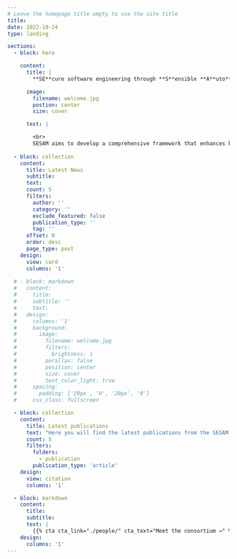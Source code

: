 ```yaml
---
# Leave the homepage title empty to use the site title
title:
date: 2022-10-24
type: landing

sections:
  - block: hero

    content:
      title: |
        **SE**cure software engineering through **S**ensible **A**uto**M**ation

      image:
        filename: welcome.jpg
        postion: center
        size: cover

      text: |

        <br>
        SESAM aims to develop a comprehensive framework that enhances key development practices by integrating security seamlessly and sensibly. The project will focus on minimizing the disruption to developers’ workflows through automation and intelligent tool support.
        
  - block: collection
    content:
      title: Latest News
      subtitle:
      text:
      count: 5
      filters:
        author: ''
        category: ''
        exclude_featured: false
        publication_type: ''
        tag: ''
      offset: 0
      order: desc
      page_type: post
    design:
      view: card
      columns: '1'
  
  # - block: markdown
  #   content:
  #     title:
  #     subtitle: ''
  #     text:
  #   design:
  #     columns: '1'
  #     background:
  #       image: 
  #         filename: welcome.jpg
  #         filters:
  #           brightness: 1
  #         parallax: false
  #         position: center
  #         size: cover
  #         text_color_light: true
  #     spacing:
  #       padding: ['20px', '0', '20px', '0']
  #     css_class: fullscreen

  - block: collection
    content:
      title: Latest publications
      text: "Here you will find the latest publications from the SESAM project."
      count: 5
      filters:
        folders:
          - publication
        publication_type: 'article'
    design:
      view: citation
      columns: '1'

  - block: markdown
    content:
      title:
      subtitle:
      text: |
        {{% cta cta_link="./people/" cta_text="Meet the consortium →" %}}
    design:
      columns: '1'
---
```

